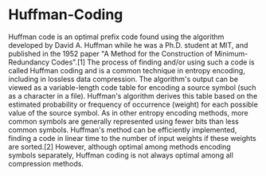 # Huffman-Coding
Huffman code is an optimal prefix code found using the algorithm developed by David A. Huffman while he was a Ph.D. student at MIT, and published in the 1952 paper "A Method for the Construction of Minimum-Redundancy Codes".[1] The process of finding and/or using such a code is called Huffman coding and is a common technique in entropy encoding, including in lossless data compression. The algorithm's output can be viewed as a variable-length code table for encoding a source symbol (such as a character in a file). Huffman's algorithm derives this table based on the estimated probability or frequency of occurrence (weight) for each possible value of the source symbol. As in other entropy encoding methods, more common symbols are generally represented using fewer bits than less common symbols. Huffman's method can be efficiently implemented, finding a code in linear time to the number of input weights if these weights are sorted.[2] However, although optimal among methods encoding symbols separately, Huffman coding is not always optimal among all compression methods.
